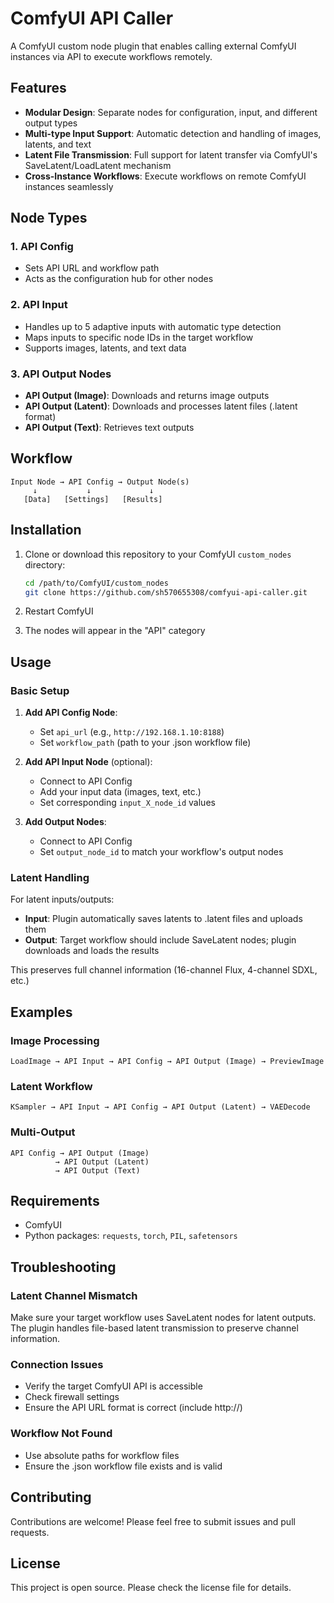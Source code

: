# ComfyUI API Caller

A ComfyUI custom node plugin that enables calling external ComfyUI instances via API to execute workflows remotely.

## Features

- **Modular Design**: Separate nodes for configuration, input, and different output types
- **Multi-type Input Support**: Automatic detection and handling of images, latents, and text
- **Latent File Transmission**: Full support for latent transfer via ComfyUI's SaveLatent/LoadLatent mechanism
- **Cross-Instance Workflows**: Execute workflows on remote ComfyUI instances seamlessly

## Node Types

### 1. API Config
- Sets API URL and workflow path
- Acts as the configuration hub for other nodes

### 2. API Input  
- Handles up to 5 adaptive inputs with automatic type detection
- Maps inputs to specific node IDs in the target workflow
- Supports images, latents, and text data

### 3. API Output Nodes
- **API Output (Image)**: Downloads and returns image outputs
- **API Output (Latent)**: Downloads and processes latent files (.latent format)
- **API Output (Text)**: Retrieves text outputs

## Workflow

```
Input Node → API Config → Output Node(s)
     ↓           ↓             ↓
   [Data]   [Settings]   [Results]
```

## Installation

1. Clone or download this repository to your ComfyUI `custom_nodes` directory:
   ```bash
   cd /path/to/ComfyUI/custom_nodes
   git clone https://github.com/sh570655308/comfyui-api-caller.git
   ```

2. Restart ComfyUI

3. The nodes will appear in the "API" category

## Usage

### Basic Setup

1. **Add API Config Node**: 
   - Set `api_url` (e.g., `http://192.168.1.10:8188`)
   - Set `workflow_path` (path to your .json workflow file)

2. **Add API Input Node** (optional):
   - Connect to API Config
   - Add your input data (images, text, etc.)
   - Set corresponding `input_X_node_id` values

3. **Add Output Nodes**:
   - Connect to API Config 
   - Set `output_node_id` to match your workflow's output nodes

### Latent Handling

For latent inputs/outputs:
- **Input**: Plugin automatically saves latents to .latent files and uploads them
- **Output**: Target workflow should include SaveLatent nodes; plugin downloads and loads the results

This preserves full channel information (16-channel Flux, 4-channel SDXL, etc.)

## Examples

### Image Processing
```
LoadImage → API Input → API Config → API Output (Image) → PreviewImage
```

### Latent Workflow
```  
KSampler → API Input → API Config → API Output (Latent) → VAEDecode
```

### Multi-Output
```
API Config → API Output (Image)
          → API Output (Latent) 
          → API Output (Text)
```

## Requirements

- ComfyUI
- Python packages: `requests`, `torch`, `PIL`, `safetensors`

## Troubleshooting

### Latent Channel Mismatch
Make sure your target workflow uses SaveLatent nodes for latent outputs. The plugin handles file-based latent transmission to preserve channel information.

### Connection Issues
- Verify the target ComfyUI API is accessible
- Check firewall settings
- Ensure the API URL format is correct (include http://)

### Workflow Not Found
- Use absolute paths for workflow files
- Ensure the .json workflow file exists and is valid

## Contributing

Contributions are welcome! Please feel free to submit issues and pull requests.

## License

This project is open source. Please check the license file for details.